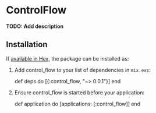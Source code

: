 # ControlFlow

**TODO: Add description**

## Installation

If [available in Hex](https://hex.pm/docs/publish), the package can be installed as:

  1. Add control_flow to your list of dependencies in `mix.exs`:

        def deps do
          [{:control_flow, "~> 0.0.1"}]
        end

  2. Ensure control_flow is started before your application:

        def application do
          [applications: [:control_flow]]
        end
